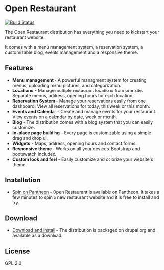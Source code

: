 Open Restaurant
=========

[![Build Status](https://travis-ci.org/openrestaurant/restaurant.svg?branch=7.x-1.x)](https://travis-ci.org/openrestaurant/restaurant)

The Open Restaurant distribution has everything you need to kickstart your restaurant website.

It comes with a menu management system, a reservation system, a customizable blog, events management and a responsive theme.

## Features

* **Menu management** - A powerful managment system for creating menus, uploading menu pictures, and categorization.
* **Locations** - Manage multiple restaurant locations from one site. Separate menus, address, opening hours for each location.
* **Reservation System** - Manage your reservations easily from one dashboard. View all reservations for today, this week or this month.
* **Events and Calendar** - Create and manage events for your restaurant. View events on a calendar by date, week or month.
* **Blog** - The distribution comes with a blog system that you can easily customize.
* **In-place page building** - Every page is customizable using a simple drag and drop ui.
* **Widgets** - Maps, address, opening hours and contact forms.
* **Responsive theme** - Works on all your devices. Bootstrap and bootswatch included.
* **Custom look and feel** - Easily customize and colorize your website's theme.

## Installation
* [Spin on Pantheon](https://dashboard.pantheon.io/products/openrestaurant/spinup) - Open Restaurant is available on Pantheon. It takes a few minutes to spin a new restaurant website and it is free to install and try.

## Download
* [Download and install](https://www.drupal.org/project/restaurant) - The distribution is packaged on drupal.org and available as a download.

## License
GPL 2.0
